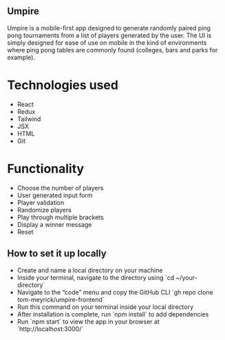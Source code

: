 ## Umpire

Umpire is a mobile-first app designed to generate randomly paired ping pong tournaments from a list of players generated by the user. The UI is simply designed for ease of use on mobile in the kind of environments where ping pong tables are commonly found (colleges, bars and parks for example).  

# Technologies used  

<ul>
<li>React</li>

<li>Redux</li>

<li>Tailwind</li>

<li>JSX</li>

<li>HTML</li> 

<li>Git</li>
</ul>

# Functionality 

<ul>
<li>Choose the number of players</li>

<li>User generated input form</li>

<li>Player validation</li>

<li>Randomize players</li>

<li>Play through multiple brackets</li> 

<li>
Display a winner message </li>

<li>Reset</li>
</ul>

## How to set it up locally 

<ul>
<li>
Create and name a local directory on your machine</li>

<li>
Inside your terminal, navigate to the directory using `cd ~/your-directory`</li>

<li>
Navigate to the “code” menu and copy the GitHub CLI `gh repo clone tom-meyrick/umpire-frontend`</li>

<li>Run this command on your terminal inside your local directory 
</li>

<li>
After installation is complete, run `npm install` to add dependencies </li> 

<li>
Run `npm start` to view the app in your browser at `http://localhost:3000/` 
</li>

</ul>  


